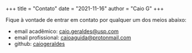 +++
title = "Contato"
date = "2021-11-16"
author = "Caio G"
+++

Fique à vontade de entrar em contato por qualquer um dos meios abaixo:

- email acadẽmico: [caio.geraldes@usp.com](mailto:caio.geraldes@usp.br)
- email profissional: [caioaguida@protonmail.com](mailto:caiogeraldes@outlook.com)
- github: [caiogeraldes](https://github.com/caiogeraldes)
